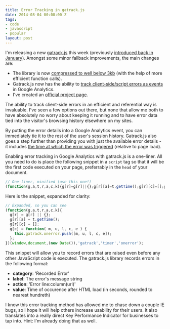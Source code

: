 ```yaml
---
title: Error Tracking in gatrack.js
date: 2014-08-04 00:00:00 Z
tags:
- code
- javascript
- popular
layout: post
---
```


I'm releasing a new [gatrack.js](https://github.com/jbckmn/gatrack.js/releases) this week (previously [introduced back in January](http://words.andjosh.com/post/track-all-the-things-in-google-analytics)). Amongst some minor fallback improvements, the main changes are:

- The library is now [compressed to well below 3kb](https://github.com/jbckmn/gatrack.js#way-cool) (with the help of more efficient function calls).
- Gatrack.js now has the ability to [track client-side/script errors as events](https://github.com/jbckmn/gatrack.js#tracking-errors) in Google Analytics.
- I've created an [official project page](http://jbckmn.github.io/gatrack.js/).

The ability to track client-side errors in an efficient and referential way is invaluable. I've seen a few options out there, but none that allow me both to have absolutely no worry about keeping it running and to have error data tied into the visitor's browsing history elsewhere on my sites.

By putting the error details into a Google Analytics event, you can immediately tie it to the rest of the user's session history. Gatrack.js also goes a step further than providing you with just the  available error details - it includes [the time at which the error was triggered](https://github.com/jbckmn/gatrack.js#tracking-errors) (relative to page load).

Enabling error tracking in Google Analytics with gatrack.js is a one-liner. All you need to do is place the following snippet in a `script` tag so that it will be the first code executed on your page, preferrably in the `head` of your document.

```javascript
// One-liner, minified (use this one!)
(function(g,a,t,r,a,c,k){g[r]=g[r]||{};g[r][a]=t.getTime();g[r][c]=[];g[c]=function(m,u,l,c,e){this.gatrack.onerror.push([m,u,l,c,e])}})(window,document,(new Date()),'gatrack','timer','onerror');
```

Here is the snippet, expanded for clarity:

```javascript
// Expanded, so you can see
(function(g,a,t,r,a,c,k){
  g[r] = g[r] || {};
  g[r][a] = t.getTime();
  g[r][c] = [];
  g[c] = function( m, u, l, c, e ) {
    this.gatrack.onerror.push([m, u, l, c, e]);
  };
})(window,document,(new Date()),'gatrack','timer','onerror');
```

This snippet will allow you to record errors that are raised even before any other JavaScript code is executed. The gatrack.js library records errors in the following format:

- __category__: 'Recorded Error'
- __label__: The error's message string
- __action__: 'Error line:column(url)'
- __value__: Time of occurence after HTML load (in seconds, rounded to nearest hundreth)

I know this error tracking method has allowed me to chase down a couple IE bugs, so I hope it will help others increase usability for their users. It also translates into a really direct Key Performance Indicator for businesses to tap into. Hint: I'm already doing that as well.
